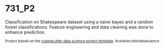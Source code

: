 731_P2
==============================

Classification on Shakespeare dataset using a naive bayes and a random forest classifications.
Feature engineering and data cleaning was done to enhance prediction.

<p><small>Project based on the <a target="_blank" href="https://drivendata.github.io/cookiecutter-data-science/">cookiecutter data science project template</a>. #cookiecutterdatascience</small></p>
